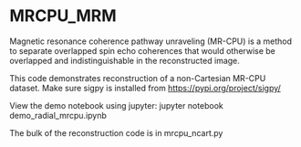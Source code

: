 # MRCPU_MRM
Magnetic resonance coherence pathway unraveling (MR-CPU) is a method to separate overlapped spin echo coherences that would otherwise be overlapped and indistinguishable in the reconstructed image. 

This code demonstrates reconstruction of a non-Cartesian MR-CPU dataset. Make sure sigpy is installed from https://pypi.org/project/sigpy/

View the demo notebook using jupyter:
jupyter notebook demo_radial_mrcpu.ipynb

The bulk of the reconstruction code is in mrcpu_ncart.py
